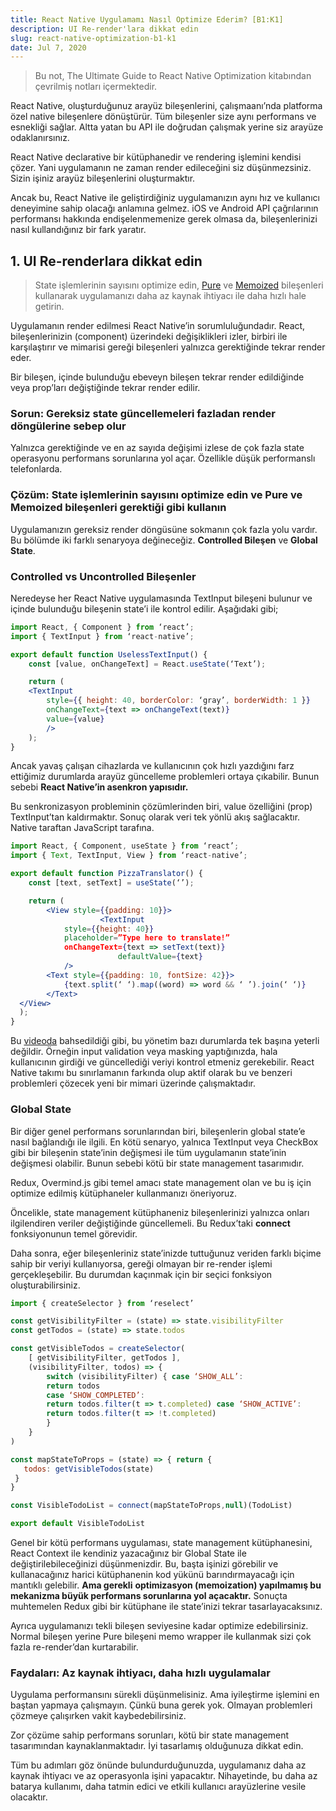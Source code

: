 ```yaml
---
title: React Native Uygulamamı Nasıl Optimize Ederim? [B1:K1]
description: UI Re-render'lara dikkat edin
slug: react-native-optimization-b1-k1
date: Jul 7, 2020
---
```


> Bu not, The Ultimate Guide to React Native Optimization kitabından çevrilmiş notları içermektedir.

React Native, oluşturduğunuz arayüz bileşenlerini, çalışmaanı’nda platforma özel native bileşenlere dönüştürür. Tüm bileşenler size aynı performans ve esnekliği sağlar. Altta yatan bu API ile doğrudan çalışmak yerine siz arayüze odaklanırsınız.

React Native declarative bir kütüphanedir ve rendering işlemini kendisi çözer. Yani uygulamanın ne zaman render edileceğini siz düşünmezsiniz. Sizin işiniz arayüz bileşenlerini oluşturmaktır.

Ancak bu, React Native ile geliştirdiğiniz uygulamanızın aynı hız ve kullanıcı deneyimine sahip olacağı anlamına gelmez. iOS ve Android API çağrılarının performansı hakkında endişelenmemenize gerek olmasa da, bileşenlerinizi nasıl kullandığınız bir fark yaratır.

## 1. UI Re-renderlara dikkat edin

> State işlemlerinin sayısını optimize edin, [Pure](https://www.google.com/search?client=opera&q=pure+components&sourceid=opera&ie=UTF-8&oe=UTF-8) ve [Memoized](https://www.google.com/search?client=opera&q=memoized+components&sourceid=opera&ie=UTF-8&oe=UTF-8) bileşenleri kullanarak uygulamanızı daha az kaynak ihtiyacı ile daha hızlı hale getirin.

Uygulamanın render edilmesi React Native’in sorumluluğundadır. React, bileşenlerinizin (component) üzerindeki değişiklikleri izler, birbiri ile karşılaştırır ve mimarisi gereği bileşenleri yalnızca gerektiğinde tekrar render eder.

Bir bileşen, içinde bulunduğu ebeveyn bileşen tekrar render edildiğinde veya prop’ları değiştiğinde tekrar render edilir.

### Sorun: Gereksiz state güncellemeleri fazladan render döngülerine sebep olur

Yalnızca gerektiğinde ve en az sayıda değişimi izlese de çok fazla state operasyonu performans sorunlarına yol açar. Özellikle düşük performanslı telefonlarda.

### Çözüm: State işlemlerinin sayısını optimize edin ve Pure ve Memoized bileşenleri gerektiği gibi kullanın

Uygulamanızın gereksiz render döngüsüne sokmanın çok fazla yolu vardır. Bu bölümde iki farklı senaryoya değineceğiz. **Controlled Bileşen** ve **Global State**.

### Controlled vs Uncontrolled Bileşenler

Neredeyse her React Native uygulamasında TextInput bileşeni bulunur ve içinde bulunduğu bileşenin state’i ile kontrol edilir. Aşağıdaki gibi;

```jsx
import React, { Component } from ‘react’;
import { TextInput } from ‘react-native’;

export default function UselessTextInput() {
	const [value, onChangeText] = React.useState(‘Text’);

	return (
    <TextInput
        style={{ height: 40, borderColor: ‘gray’, borderWidth: 1 }}
        onChangeText={text => onChangeText(text)}
        value={value}
        />
    );
}
```

Ancak yavaş çalışan cihazlarda ve kullanıcının çok hızlı yazdığını farz ettiğimiz durumlarda arayüz güncelleme problemleri ortaya çıkabilir. Bunun sebebi **React Native’in asenkron yapısıdır.**

Bu senkronizasyon probleminin çözümlerinden biri, value özelliğini (prop) TextInput’tan kaldırmaktır. Sonuç olarak veri tek yönlü akış sağlacaktır. Native taraftan JavaScript tarafına.

```jsx
import React, { Component, useState } from ‘react’;
import { Text, TextInput, View } from ‘react-native’;

export default function PizzaTranslator() {
    const [text, setText] = useState(‘’);

    return (
        <View style={{padding: 10}}>
					<TextInput
            style={{height: 40}}
            placeholder=”Type here to translate!”
            onChangeText={text => setText(text)}
						defaultValue={text}
	        />
        <Text style={{padding: 10, fontSize: 42}}>
            {text.split(‘ ‘).map((word) => word && ‘ ’).join(‘ ‘)}
        </Text>
  </View>
  );
}
```

Bu [videoda](https://youtu.be/83ffAY-CmL4?t=1483) bahsedildiği gibi, bu yönetim bazı durumlarda tek başına yeterli değildir. Örneğin input validation veya masking yaptığınızda, hala kullanıcının girdiği ve güncellediği veriyi kontrol etmeniz gerekebilir. React Native takımı bu sınırlamanın farkında olup aktif olarak bu ve benzeri problemleri çözecek yeni bir mimari üzerinde çalışmaktadır.

### Global State

Bir diğer genel performans sorunlarından biri, bileşenlerin global state’e nasıl bağlandığı ile ilgili. En kötü senaryo, yalnıca TextInput veya CheckBox gibi bir bileşenin state’inin değişmesi ile tüm uygulamanın state’inin değişmesi olabilir. Bunun sebebi kötü bir state management tasarımıdır.

Redux, Overmind.js gibi temel amacı state management olan ve bu iş için optimize edilmiş kütüphaneler kullanmanızı öneriyoruz.

Öncelikle, state management kütüphaneniz bileşenlerinizi yalnızca onları ilgilendiren veriler değiştiğinde güncellemeli. Bu Redux’taki **connect** fonksiyonunun temel görevidir.

Daha sonra, eğer bileşenleriniz state’inizde tuttuğunuz veriden farklı biçime sahip bir veriyi kullanıyorsa, gereği olmayan bir re-render işlemi gerçekleşebilir. Bu durumdan kaçınmak için bir seçici fonksiyon oluşturabilirsiniz.

```jsx
import { createSelector } from ‘reselect’

const getVisibilityFilter = (state) => state.visibilityFilter
const getTodos = (state) => state.todos

const getVisibleTodos = createSelector(
    [ getVisibilityFilter, getTodos ],
    (visibilityFilter, todos) => {
        switch (visibilityFilter) { case ‘SHOW_ALL’:
        return todos
        case ‘SHOW_COMPLETED’:
        return todos.filter(t => t.completed) case ‘SHOW_ACTIVE’:
        return todos.filter(t => !t.completed)
        }
    }
)

const mapStateToProps = (state) => { return {
   todos: getVisibleTodos(state)
 }
}

const VisibleTodoList = connect(mapStateToProps,null)(TodoList)

export default VisibleTodoList
```

Genel bir kötü performans uygulaması, state management kütüphanesini, React Context ile kendiniz yazacağınız bir Global State ile değiştirilebileceğinizi düşünmenizdir. Bu, başta işinizi görebilir ve kullanacağınız harici kütüphanenin kod yükünü barındırmayacağı için mantıklı gelebilir. **Ama gerekli** **optimizasyon (memoization) yapılmamış bu mekanizma büyük performans sorunlarına yol açacaktır.** Sonuçta muhtemelen Redux gibi bir kütüphane ile state’inizi tekrar tasarlayacaksınız.

Ayrıca uygulamanızı tekli bileşen seviyesine kadar optimize edebilirsiniz. Normal bileşen yerine Pure bileşeni memo wrapper ile kullanmak sizi çok fazla re-render’dan kurtarabilir.

### Faydaları: Az kaynak ihtiyacı, daha hızlı uygulamalar

Uygulama performansını sürekli düşünmelisiniz. Ama iyileştirme işlemini en baştan yapmaya çalışmayın. Çünkü buna gerek yok. Olmayan problemleri çözmeye çalışırken vakit kaybedebilirsiniz.

Zor çözüme sahip performans sorunları, kötü bir state management tasarımından kaynaklanmaktadır. İyi tasarlamış olduğunuza dikkat edin.

Tüm bu adımları göz önünde bulundurduğunuzda, uygulamanız daha az kaynak ihtiyacı ve az operasyonla işini yapacaktır. Nihayetinde, bu daha az batarya kullanımı, daha tatmin edici ve etkili kullanıcı arayüzlerine vesile olacaktır.
